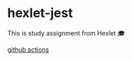 # hexlet-jest
This is study assignment from Hexlet 🎓

[github actions](https://github.com/Ingo-o/hexlet-jest/workflows/github%20actions/badge.svg)
